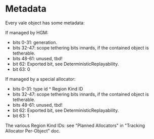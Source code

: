 # Metadata

Every vale object has some metadata:

If managed by HGM:

 * bits 0-31: generation.
 * bits 32-47: scope tethering bits innards, if the contained object is tetherable.
 * bits 48-61: unused, tbd!
 * bit 62: Exported bit, see DeterministicReplayability.
 * bit 63: 0

If managed by a special allocator:

 * bits 0-31: type id ^ Region Kind ID
 * bits 32-47: scope tethering bits innards, if the contained object is tetherable.
 * bits 48-61: unused, tbd!
 * bit 62: Exported bit, see DeterministicReplayability.
 * bit 63: 1

The various Region Kind IDs: see "Planned Allocators" in "Tracking Allocator Per-Object" doc.
